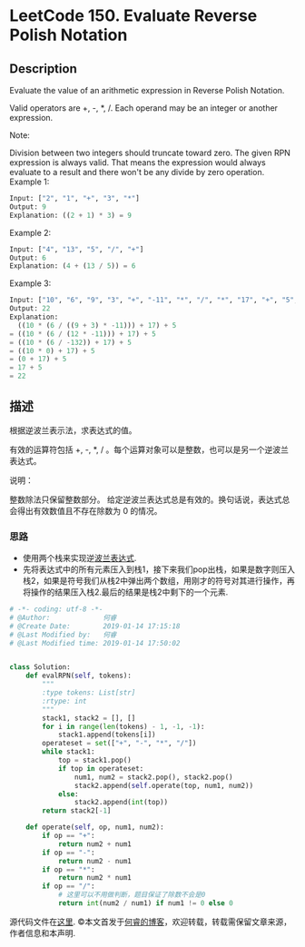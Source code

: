 # LeetCode 150. Evaluate Reverse Polish Notation

## Description

Evaluate the value of an arithmetic expression in Reverse Polish Notation.

Valid operators are +, -, *, /. Each operand may be an integer or another expression.

Note:

Division between two integers should truncate toward zero.
The given RPN expression is always valid. That means the expression would always evaluate to a result and there won't be any divide by zero operation.
Example 1:

```python
Input: ["2", "1", "+", "3", "*"]
Output: 9
Explanation: ((2 + 1) * 3) = 9
```

Example 2:

```python
Input: ["4", "13", "5", "/", "+"]
Output: 6
Explanation: (4 + (13 / 5)) = 6
```

Example 3:

```python
Input: ["10", "6", "9", "3", "+", "-11", "*", "/", "*", "17", "+", "5", "+"]
Output: 22
Explanation: 
  ((10 * (6 / ((9 + 3) * -11))) + 17) + 5
= ((10 * (6 / (12 * -11))) + 17) + 5
= ((10 * (6 / -132)) + 17) + 5
= ((10 * 0) + 17) + 5
= (0 + 17) + 5
= 17 + 5
= 22
```

## 描述

根据逆波兰表示法，求表达式的值。

有效的运算符包括 +, -, *, / 。每个运算对象可以是整数，也可以是另一个逆波兰表达式。

说明：

整数除法只保留整数部分。
给定逆波兰表达式总是有效的。换句话说，表达式总会得出有效数值且不存在除数为 0 的情况。

### 思路

* 使用两个栈来实现逆[波兰表达式](https://zh.wikipedia.org/zh-hans/%E9%80%86%E6%B3%A2%E5%85%B0%E8%A1%A8%E7%A4%BA%E6%B3%95).
* 先将表达式中的所有元素压入到栈1，接下来我们pop出栈，如果是数字则压入栈2，如果是符号我们从栈2中弹出两个数组，用刚才的符号对其进行操作，再将操作的结果压入栈2.最后的结果是栈2中剩下的一个元素.

```python
# -*- coding: utf-8 -*-
# @Author:             何睿
# @Create Date:        2019-01-14 17:15:18
# @Last Modified by:   何睿
# @Last Modified time: 2019-01-14 17:50:02


class Solution:
    def evalRPN(self, tokens):
        """
        :type tokens: List[str]
        :rtype: int
        """
        stack1, stack2 = [], []
        for i in range(len(tokens) - 1, -1, -1):
            stack1.append(tokens[i])
        operateset = set(["+", "-", "*", "/"])
        while stack1:
            top = stack1.pop()
            if top in operateset:
                num1, num2 = stack2.pop(), stack2.pop()
                stack2.append(self.operate(top, num1, num2))
            else:
                stack2.append(int(top))
        return stack2[-1]

    def operate(self, op, num1, num2):
        if op == "+":
            return num2 + num1
        if op == "-":
            return num2 - num1
        if op == "*":
            return num2 * num1
        if op == "/":
            # 这里可以不用做判断，题目保证了除数不会是0
            return int(num2 / num1) if num1 != 0 else 0
```

源代码文件在[这里](https://github.com/ruicore/Algorithm/blob/master/Leetcode/2019-01-14-150-Evaluate-Reverse-Polish-Notation.py).
©本文首发于[何睿的博客](https://www.ruicore.cn/leetcode-150-evaluate-reverse-polish-notation/)，欢迎转载，转载需保留文章来源，作者信息和本声明.

